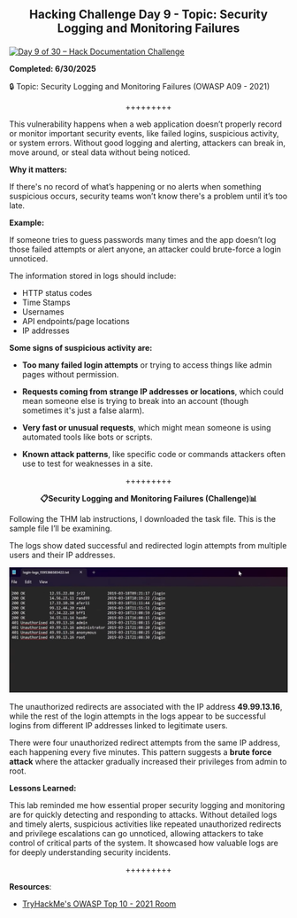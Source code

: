 **<p align="center">Hacking Challenge Day 9 - Topic: Security Logging and Monitoring Failures</p>**
---

[![Day 9 of 30 – Hack Documentation Challenge](https://img.shields.io/badge/Day%209%20of%2030-Hack%20Documentation%20Challenge-crimson?style=for-the-badge&logo=tryhackme)](https://tryhackme.com)

**Completed: 6/30/2025**

🔒 Topic: Security Logging and Monitoring Failures (OWASP A09 - 2021)

<p align="center">+++++++++</p>

This vulnerability happens when a web application doesn’t properly record or monitor important security events, like failed logins, suspicious activity, or system errors. Without good logging and alerting, attackers can break in, move around, or steal data without being noticed.

**Why it matters:**

 If there's no record of what’s happening or no alerts when something suspicious occurs, security teams won’t know there's a problem until it’s too late.

**Example:**

If someone tries to guess passwords many times and the app doesn’t log those failed attempts or alert anyone, an attacker could brute-force a login unnoticed.

The information stored in logs should include:
- HTTP status codes
- Time Stamps
- Usernames
- API endpoints/page locations
- IP addresses

**Some signs of suspicious activity are:**
- **Too many failed login attempts** or trying to access things like admin pages without permission.
  
- **Requests coming from strange IP addresses or locations**, which could mean someone else is trying to break into an account (though sometimes it's just a false alarm).

- **Very fast or unusual requests**, which might mean someone is using automated tools like bots or scripts.

- **Known attack patterns**, like specific code or commands attackers often use to test for weaknesses in a site.

<p align="center">+++++++++</p>

**<p align="center">📋Security Logging and Monitoring Failures (Challenge)📊</p>**

Following the THM lab instructions, I downloaded the task file. This is the sample file I’ll be examining.

The logs show dated successful and redirected login attempts from multiple users and their IP addresses. 

![Alt text](https://github.com/chaiexe/TryHackMe-Write-ups/blob/main/OWASP-Top-10-2021/09-Security-Logging-and-Monitoring-Failures/Images/Screenshot%201.png)

The unauthorized redirects are associated with the IP address **49.99.13.16**, while the rest of the login attempts in the logs appear to be successful logins from different IP addresses linked to legitimate users. 

There were four unauthorized redirect attempts from the same IP address, each happening every five minutes. This pattern suggests a **brute force attack** where the attacker gradually increased their privileges from admin to root.

**Lessons Learned:**

This lab reminded me how essential proper security logging and monitoring are for quickly detecting and responding to attacks. Without detailed logs and timely alerts, suspicious activities like repeated unauthorized redirects and privilege escalations can go unnoticed, allowing attackers to take control of critical parts of the system. It showcased how valuable logs are for deeply understanding security incidents. 

<p align="center">+++++++++</p>

**Resources**:
- [TryHackMe's OWASP Top 10 - 2021 Room](https://tryhackme.com/room/owasptop102021)
